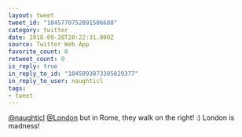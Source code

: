 ```yaml
---
layout: tweet
tweet_id: "1045770752891506688"
category: twitter
date: 2018-09-28T20:22:31.000Z
source: Twitter Web App
favorite_count: 0
retweet_count: 0
is_reply: true
in_reply_to_id: "1045093873305829377"
in_reply_to_user: naughticl
tags:
- tweet
---
```


[@naughticl](https://twitter.com/@naughticl) [@London](https://twitter.com/@London) but in Rome, they walk on the right! :) London is madness!
